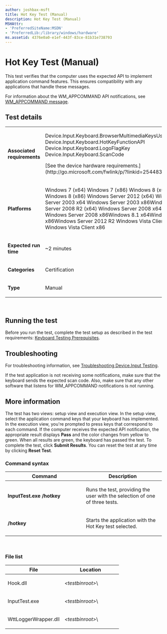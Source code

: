 ```yaml
---
author: joshbax-msft
title: Hot Key Test (Manual)
description: Hot Key Test (Manual)
MSHAttr:
- 'PreferredSiteName:MSDN'
- 'PreferredLib:/library/windows/hardware'
ms.assetid: 4376e0a0-e1ef-443f-83ce-81b31e738793
---
```


# Hot Key Test (Manual)


This test verifies that the computer uses the expected API to implement application command features. This ensures compatibility with any applications that handle these messages.

For information about the WM\_APPCOMMAND API notifications, see [WM\_APPCOMMAND message](http://go.microsoft.com/fwlink/?LinkId=236362).

## Test details


<table>
<colgroup>
<col width="50%" />
<col width="50%" />
</colgroup>
<tbody>
<tr class="odd">
<td><p><strong>Associated requirements</strong></p></td>
<td><p>Device.Input.Keyboard.BrowserMultimediaKeysUseMSApis Device.Input.Keyboard.HotKeyFunctionAPI Device.Input.Keyboard.LogoFlagKey Device.Input.Keyboard.ScanCode</p>
<p>[See the device hardware requirements.](http://go.microsoft.com/fwlink/p/?linkid=254483)</p></td>
</tr>
<tr class="even">
<td><p><strong>Platforms</strong></p></td>
<td><p>Windows 7 (x64) Windows 7 (x86) Windows 8 (x64) Windows 8 (x86) Windows Server 2012 (x64) Windows Server 2003 x64 Windows Server 2003 x86Windows Server 2008 R2 (x64) Windows Server 2008 x64 Windows Server 2008 x86Windows 8.1 x64Windows 8.1 x86Windows Server 2012 R2 Windows Vista Client x64 Windows Vista Client x86</p></td>
</tr>
<tr class="odd">
<td><p><strong>Expected run time</strong></p></td>
<td><p>~2 minutes</p></td>
</tr>
<tr class="even">
<td><p><strong>Categories</strong></p></td>
<td><p>Certification</p></td>
</tr>
<tr class="odd">
<td><p><strong>Type</strong></p></td>
<td><p>Manual</p></td>
</tr>
</tbody>
</table>

 

## Running the test


Before you run the test, complete the test setup as described in the test requirements: [Keyboard Testing Prerequisites](keyboard-testing-prerequisites.md).

## Troubleshooting


For troubleshooting information, see [Troubleshooting Device.Input Testing](troubleshooting-deviceinput-testing.md).

If the test application is not receiving some notifications, make sure that the keyboard sends the expected scan code. Also, make sure that any other software that listens for WM\_APPCOMMAND notifications is not running.

## More information


The test has two views: setup view and execution view. In the setup view, select the application command keys that your keyboard has implemented. In the execution view, you're prompted to press keys that correspond to each command. If the computer receives the expected API notification, the appropriate result displays **Pass** and the color changes from yellow to green. When all results are green, the keyboard has passed the test. To complete the test, click **Submit Results**. You can reset the test at any time by clicking **Reset Test**.

### Command syntax

<table>
<colgroup>
<col width="50%" />
<col width="50%" />
</colgroup>
<thead>
<tr class="header">
<th>Command</th>
<th>Description</th>
</tr>
</thead>
<tbody>
<tr class="odd">
<td><p><strong>InputTest.exe /hotkey</strong></p></td>
<td><p>Runs the test, providing the user with the selection of one of three tests.</p></td>
</tr>
<tr class="even">
<td><p><strong>/hotkey</strong></p></td>
<td><p>Starts the application with the Hot Key test selected.</p></td>
</tr>
</tbody>
</table>

 

### File list

<table>
<colgroup>
<col width="50%" />
<col width="50%" />
</colgroup>
<thead>
<tr class="header">
<th>File</th>
<th>Location</th>
</tr>
</thead>
<tbody>
<tr class="odd">
<td><p>Hook.dll</p></td>
<td><p><em>&lt;testbinroot&gt;</em>\</p></td>
</tr>
<tr class="even">
<td><p>InputTest.exe</p></td>
<td><p><em>&lt;testbinroot&gt;</em>\</p></td>
</tr>
<tr class="odd">
<td><p>WttLoggerWrapper.dll</p></td>
<td><p><em>&lt;testbinroot&gt;</em>\</p></td>
</tr>
</tbody>
</table>

 

 

 






